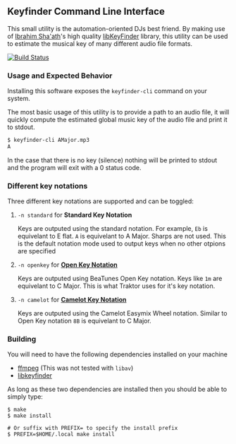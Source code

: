## Keyfinder Command Line Interface

This small utility is the automation-oriented DJs best friend. By making use of
[Ibrahim Sha'ath](http://www.ibrahimshaath.co.uk/)'s high quality
[libKeyFinder](https://github.com/ibsh/libKeyFinder/) library, this utility can
be used to estimate the musical key of many different audio file formats.

[![Build Status](https://github.com/evanpurkhiser/keyfinder-cli/workflows/build/badge.svg)](https://github.com/EvanPurkhiser/keyfinder-cli/actions?query=workflow%3Abuild)

### Usage and Expected Behavior

Installing this software exposes the `keyfinder-cli` command on your system.

The most basic usage of this utility is to provide a path to an audio file, it
will quickly compute the estimated global music key of the audio file and print
it to stdout.

```sh
$ keyfinder-cli AMajor.mp3
A
```

In the case that there is no key (silence) nothing will be printed to stdout
and the program will exit with a 0 status code.

### Different key notations

Three different key notations are supported and can be toggled:

1.  `-n standard` for **Standard Key Notation**

    Keys are outputed using the standard notation. For example, `Eb` is
    equivelant to E flat. `A` is equivelant to A Major. Sharps are not used.
    This is the default notation mode used to output keys when no other otpions
    are specified

2.  `-n openkey` for [**Open Key Notation**](https://www.beatunes.com/en/open-key-notation.html)

    Keys are outputed using BeaTunes Open Key notation. Keys like `1m` are
    equivelant to C Major. This is what Traktor uses for it's key notation.

3.  `-n camelot` for [**Camelot Key Notation**](http://www.mixedinkey.com/HowTo)

    Keys are outputed using the Camelot Easymix Wheel notation. Similar to
    Open Key notation `8B` is equivelant to C Major.

### Building

You will need to have the following dependencies installed on your machine

- [ffmpeg](https://www.ffmpeg.org/) (This was not tested with `libav`)
- [libkeyfinder](https://github.com/mixxxdj/libkeyfinder/)

As long as these two dependencies are installed then you should be able to
simply type:

```
$ make
$ make install

# Or suffix with PREFIX= to specify the install prefix
$ PREFIX=$HOME/.local make install
```
